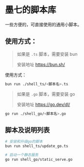 # 墨七的脚本库

一些方便的，可直接使用的通用小脚本。

## 使用方式：

> 如果是 `.ts` 脚本，需要安装 bun
>
> 安装地址 https://bun.sh/

使用方式：

```bash
bun run ./shell_ts/<脚本名>.ts
```

> 如果是 `.go` 脚本，需要安装 go
>
> 安装地址 https://go.dev/dl/

```bash
go run ./shell_go/<脚本名>.go
```

## 脚本及说明列表

```bash
# 安装和升级go的脚本
bun run shell_ts/update_go.ts

# 启动一个静态服务
go run shell_go/static_serve.go

```
